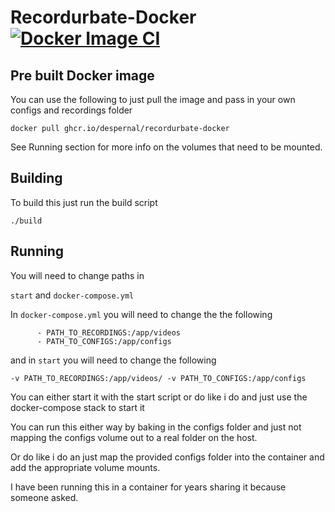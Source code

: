 # Recordurbate-Docker [![Docker Image CI](https://github.com/Despernal/Recordurbate-Docker/actions/workflows/docker-image.yml/badge.svg)](https://github.com/Despernal/Recordurbate-Docker/actions/workflows/docker-image.yml)

## Pre built Docker image

You can use the following to just pull the image and pass in your own configs and recordings folder

`docker pull ghcr.io/despernal/recordurbate-docker`

See Running section for more info on the volumes that need to be mounted.

## Building
To build this just run the build script

`./build`

## Running
You will need to change paths in

`start` and 
`docker-compose.yml` 

In `docker-compose.yml` you will need to change the the following

```   
      - PATH_TO_RECORDINGS:/app/videos
      - PATH_TO_CONFIGS:/app/configs
```
and in `start` you will need to change the following

```
-v PATH_TO_RECORDINGS:/app/videos/ -v PATH_TO_CONFIGS:/app/configs
```

You can either start it with the start script or do like i do and just use the docker-compose stack to start it

You can run this either way by baking in the configs folder and just not mapping the configs volume out to a real folder on the host.

Or do like i do an just map the provided configs folder into the container and add the appropriate volume mounts.

I have been running this in a container for years sharing it because someone asked.









